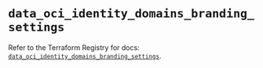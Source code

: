 # `data_oci_identity_domains_branding_settings`

Refer to the Terraform Registry for docs: [`data_oci_identity_domains_branding_settings`](https://registry.terraform.io/providers/oracle/oci/7.19.0/docs/data-sources/identity_domains_branding_settings).
